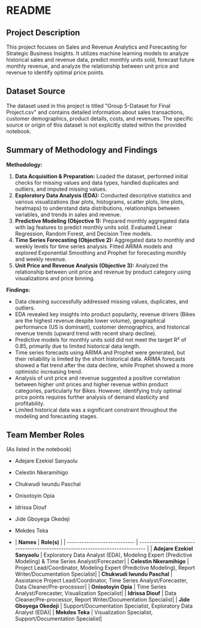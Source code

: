 # README

## Project Description
This project focuses on Sales and Revenue Analytics and Forecasting for Strategic Business Insights. It utilizes machine learning models to analyze historical sales and revenue data, predict monthly units sold, forecast future monthly revenue, and analyze the relationship between unit price and revenue to identify optimal price points.

## Dataset Source
The dataset used in this project is titled "Group 5-Dataset for Final Project.csv" and contains detailed information about sales transactions, customer demographics, product details, costs, and revenues. The specific source or origin of this dataset is not explicitly stated within the provided notebook.

## Summary of Methodology and Findings

**Methodology:**
1.  **Data Acquisition & Preparation:** Loaded the dataset, performed initial checks for missing values and data types, handled duplicates and outliers, and imputed missing values.
2.  **Exploratory Data Analysis (EDA):** Conducted descriptive statistics and various visualizations (bar plots, histograms, scatter plots, line plots, heatmaps) to understand data distributions, relationships between variables, and trends in sales and revenue.
3.  **Predictive Modeling (Objective 1):** Prepared monthly aggregated data with lag features to predict monthly units sold. Evaluated Linear Regression, Random Forest, and Decision Tree models.
4.  **Time Series Forecasting (Objective 2):** Aggregated data to monthly and weekly levels for time series analysis. Fitted ARIMA models and explored Exponential Smoothing and Prophet for forecasting monthly and weekly revenue.
5.  **Unit Price and Revenue Analysis (Objective 3):** Analyzed the relationship between unit price and revenue by product category using visualizations and price binning.

**Findings:**
- Data cleaning successfully addressed missing values, duplicates, and outliers.
- EDA revealed key insights into product popularity, revenue drivers (Bikes are the highest revenue despite lower volume), geographical performance (US is dominant), customer demographics, and historical revenue trends (upward trend with recent sharp decline).
- Predictive models for monthly units sold did not meet the target R² of 0.85, primarily due to limited historical data length.
- Time series forecasts using ARIMA and Prophet were generated, but their reliability is limited by the short historical data. ARIMA forecasts showed a flat trend after the data decline, while Prophet showed a more optimistic increasing trend.
- Analysis of unit price and revenue suggested a positive correlation between higher unit prices and higher revenue within product categories, particularly for Bikes. However, identifying truly optimal price points requires further analysis of demand elasticity and profitability.
- Limited historical data was a significant constraint throughout the modeling and forecasting stages.

## Team Member Roles
(As listed in the notebook)
- Adejare Ezekiel Sanyaolu
- Celestin Nkeramihigo
- Chukwudi Iwundu Paschal
- Onisotoyin Opia
- Idrissa Diouf
- Jide Gboyega Okedeji
- Mekdes Teka

- | **Names**                    | **Role(s)**                                                                   |
| ---------------------------- | ----------------------------------------------------------------------------- |
| **Adejare Ezekiel Sanyaolu** | Exploratory Data Analyst (EDA), Modeling Expert (Predictive Modeling) & Time Series Analyst/Forecaster|
| **Celestin Nkeramihigo**     | Project Lead/Coordinator, Modeling Expert (Predictive Modeling), Report Writer/Documentation Specialist|
| **Chukwudi Iwundu Paschal**  | Assistance Project Lead/Coordinator, Time Series Analyst/Forecaster, Data Cleaner/Pre-processor|
| **Onisotoyin Opia**          | Time Series Analyst/Forecaster, Visualization Specialist|
| **Idrissa Diouf**            | Data Cleaner/Pre-processor, Report Writer/Documentation Specialist|
| **Jide Gboyega Okedeji**     | Support/Documentation Specialist, Exploratory Data Analyst (EDA)|
| **Mekdes Teka**              | Visualization Specialist, Support/Documentation Specialist|
